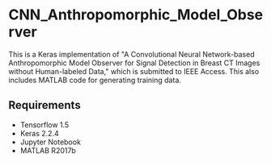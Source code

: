 # CNN_Anthropomorphic_Model_Observer

This is a Keras implementation of "A Convolutional Neural Network-based Anthropomorphic Model Observer for Signal Detection in Breast CT Images without Human-labeled Data," which is submitted to IEEE Access.
This also includes MATLAB code for generating training data.

## Requirements

* Tensorflow 1.5
* Keras 2.2.4
* Jupyter Notebook
* MATLAB R2017b
